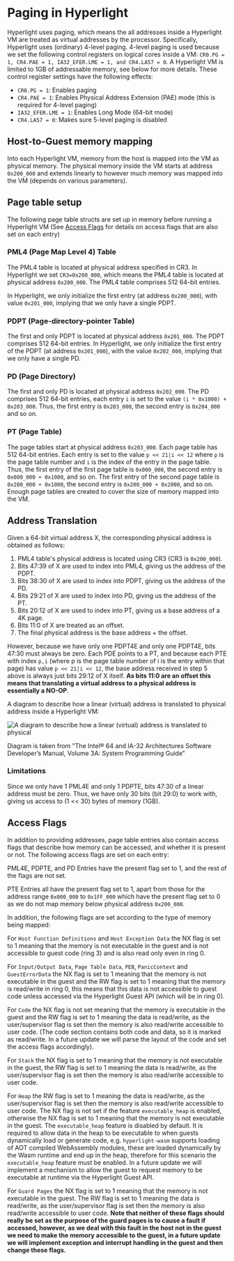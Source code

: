 # Paging in Hyperlight

Hyperlight uses paging, which means the all addresses inside a Hyperlight VM are treated as virtual addresses by the processor. Specifically, Hyperlight uses (ordinary) 4-level paging. 4-level paging is used because we set the following control registers on logical cores inside a VM: `CR0.PG = 1, CR4.PAE = 1, IA32_EFER.LME = 1, and CR4.LA57 = 0`. A Hyperlight VM is limited to 1GB of addressable memory, see below for more details. These control register settings have the following effects:

- `CR0.PG = 1`: Enables paging
- `CR4.PAE = 1`: Enables Physical Address Extension (PAE) mode (this is required for 4-level paging)
- `IA32_EFER.LME = 1`: Enables Long Mode (64-bit mode)
- `CR4.LA57 = 0`: Makes sure 5-level paging is disabled

## Host-to-Guest memory mapping

Into each Hyperlight VM, memory from the host is mapped into the VM as physical memory. The physical memory inside the VM starts at address `0x200_000` and extends linearly to however much memory was mapped into the VM (depends on various parameters).

## Page table setup

The following page table structs are set up in memory before running a Hyperlight VM (See [Access Flags](#access-flags) for details on access flags that are also set on each entry)

### PML4 (Page Map Level 4) Table

The PML4 table is located at physical address specified in CR3. In Hyperlight we set `CR3=0x200_000`, which means the PML4 table is located at physical address `0x200_000`. The PML4 table comprises 512 64-bit entries.

In Hyperlight, we only initialize the first entry (at address `0x200_000`), with value `0x201_000`, implying that we only have a single PDPT.

### PDPT (Page-directory-pointer Table)

The first and only PDPT is located at physical address `0x201_000`. The PDPT comprises 512 64-bit entries. In Hyperlight, we only initialize the first entry of the PDPT (at address `0x201_000`), with the value `0x202_000`, implying that we only have a single PD.

### PD (Page Directory)

The first and only PD is located at physical address `0x202_000`. The PD comprises 512 64-bit entries, each entry `i` is set to the value `(i * 0x1000) + 0x203_000`. Thus, the first entry is `0x203_000`, the second entry is `0x204_000` and so on.

### PT (Page Table)

The page tables start at physical address `0x203_000`. Each page table has 512 64-bit entries. Each entry is set to the value `p << 21|i << 12` where `p` is the page table number and `i` is the index of the entry in the page table. Thus, the first entry of the first page table is `0x000_000`, the second entry is `0x000_000 + 0x1000`, and so on. The first entry of the second page table is `0x200_000 + 0x1000`, the second entry is `0x200_000 + 0x2000`, and so on. Enough page tables are created to cover the size of memory mapped into the VM.

## Address Translation

Given a 64-bit virtual address X, the corresponding physical address is obtained as follows:

1. PML4 table's physical address is located using CR3 (CR3 is `0x200_000`).
2. Bits 47:39 of X are used to index into PML4, giving us the address of the PDPT.
3. Bits 38:30 of X are used to index into PDPT, giving us the address of the PD.
4. Bits 29:21 of X are used to index into PD, giving us the address of the PT.
5. Bits 20:12 of X are used to index into PT, giving us a base address of a 4K page.
6. Bits 11:0 of X are treated as an offset.
7. The final physical address is the base address + the offset.

However, because we have only one PDPT4E and only one PDPT4E, bits 47:30 must always be zero. Each PDE points to a PT, and because each PTE  with index `p,i` (where p is the page table number of i is the entry within that page) has value `p << 21|i << 12`, the base address received in step 5 above is always just bits 29:12 of X itself. **As bits 11:0 are an offset this means that translating a virtual address to a physical address is essentially a NO-OP**.

A diagram to describe how a linear (virtual) address is translated to physical address inside a Hyperlight VM:

![A diagram to describe how a linear (virtual) address is translated to physical](../../assets/linear-address-translation.png)

Diagram is taken from "The Intel® 64 and IA-32 Architectures Software Developer’s Manual, Volume 3A: System Programming Guide"

### Limitations

Since we only have 1 PML4E and only 1 PDPTE, bits 47:30 of a linear address must be zero. Thus, we have only 30 bits (bit 29:0) to work with, giving us access to (1 << 30) bytes of memory (1GB).

## <a id="access-flags"></a>Access Flags

In addition to providing addresses, page table entries also contain access flags that describe how memory can be accessed, and whether it is present or not. The following access flags are set on each entry:

PML4E, PDPTE, and PD Entries have the present flag set to 1, and the rest of the flags are not set.

PTE Entries all have the present flag set to 1, apart from those for the address range `0x000_000` to `0x1FF_000` which have the present flag set to 0 as we do not map memory below physical address `0x200_000`. 

In addition, the following flags are set according to the type of memory being mapped:

For `Host Function Definitions` and `Host Exception Data` the NX flag is set to 1 meaning that the memory is not executable in the guest and is not accessible to guest code (ring 3) and is also read only even in ring 0.

For `Input/Output Data`, `Page Table Data`, `PEB`, `PanicContext` and `GuestErrorData` the NX flag is set to 1 meaning that the memory is not executable in the guest and the RW flag is set to 1 meaning that the memory is read/write in ring 0, this means that this data is not accessible to guest code unless accessed via the Hyperlight Guest API (which will be in ring 0).

For `Code` the NX flag is not set meaning that the memory is executable in the guest and the RW flag is set to 1 meaning the data is read/write, as the  user/supervisor flag is set then the memory is also read/write accessible to user code. (The code section contains both code and data, so it is marked as read/write. In a future update we will parse the layout of the code and set the access flags accordingly).

For `Stack` the NX flag is set to 1 meaning that the memory is not executable in the guest, the RW flag is set to 1 meaning the data is read/write, as the user/supervisor flag is set then the memory is also read/write accessible to user code.

For `Heap` the RW flag is set to 1 meaning the data is read/write, as the user/supervisor flag is set then the memory is also read/write accessible to user code. The NX flag is not set if the feature `executable_heap` is enabled, otherwise the NX flag is set to 1 meaning that the memory is not executable in the guest. The `executable_heap` feature is disabled by default. It is required to allow data in the heap to be executable to when guests dynamically load or generate code, e.g. `hyperlight-wasm` supports loading of AOT compiled WebAssembly modules, these are loaded dynamically by the Wasm runtime and end up in the heap, therefore for this scenario the `executable_heap` feature must be enabled. In a future update we will implement a mechanism to allow the guest to request memory to be executable at runtime via the Hyperlight Guest API.

For `Guard Pages` the NX flag is set to 1 meaning that the memory is not executable in the guest. The RW flag is set to 1 meaning the data is read/write, as the user/supervisor flag is set then the memory is also read/write accessible to user code. **Note that neither of these flags should really be set as the purpose of the guard pages is to cause a fault if accessed, however, as we deal with this fault in the host not in the guest we need to make the memory accessible to the guest, in a future update we will implement exception and interrupt handling in the guest and then change these flags.**
